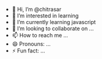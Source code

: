 - 👋 Hi, I’m @chitrasar
- 👀 I’m interested in learning
- 🌱 I’m currently learning javascript
- 💞️ I’m looking to collaborate on ...
- 📫 How to reach me ...
- 😄 Pronouns: ...
- ⚡ Fun fact: ...

<!---
chitrasar/chitrasar is a ✨ special ✨ repository because its `README.md` (this file) appears on your GitHub profile.
You can click the Preview link to take a look at your changes.
--->
